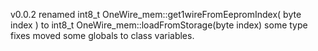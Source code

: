 v0.0.2
renamed int8_t OneWire_mem::get1wireFromEepromIndex( byte index ) to int8_t OneWire_mem::loadFromStorage(byte index)
some type fixes
moved some globals to class variables.
